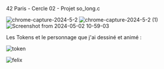 42 Paris - Cercle 02 - Projet so_long.c

![chrome-capture-2024-5-2](https://github.com/TheChatou/02-so_long/assets/144605451/02ed689b-7145-40ce-a62a-ce00792e6628)
![chrome-capture-2024-5-2 (1)](https://github.com/TheChatou/02-so_long/assets/144605451/ed272a04-e32b-4ace-8aec-e1900544796e)
![Screenshot from 2024-05-02 10-59-03](https://github.com/TheChatou/02-so_long/assets/144605451/292d93a3-d74c-4174-bd1b-9badcb6eaf16)

Les Tokens et le personnage que j'ai dessiné et animé :

![token](https://github.com/TheChatou/02-so_long/assets/144605451/e4f92170-b3f9-4ddf-9b54-85b68de9d29f)

![felix](https://github.com/TheChatou/02-so_long/assets/144605451/bae09c82-2932-48d3-9447-75e0b2f8bf44)
